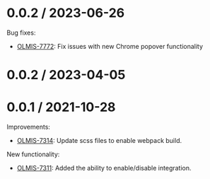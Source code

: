 0.0.2 / 2023-06-26
==================
Bug fixes:
* [OLMIS-7772](https://openlmis.atlassian.net/browse/OLMIS-7772): Fix issues with new Chrome popover functionality

0.0.2 / 2023-04-05
==================

0.0.1 / 2021-10-28
==================

Improvements:
* [OLMIS-7314](https://openlmis.atlassian.net/browse/OLMIS-7314): Update scss files to enable webpack build.

New functionality:
* [OLMIS-7311](https://openlmis.atlassian.net/browse/OLMIS-7311): Added the ability to enable/disable integration.
